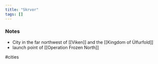 ```yaml
---
title: "Skrvor"
tags: []
---
```


### Notes

- City in the far northwest of [[Viken]] and the [[Kingdom of Úlfurfold]]
- launch point of [[Operation Frozen North]]

#cities 
